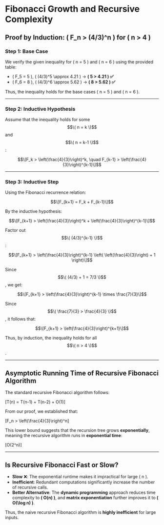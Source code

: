 # Fibonacci Growth and Recursive Complexity

## **Proof by Induction: \( F_n > (4/3)^n \) for \( n > 4 \)**

### **Step 1: Base Case**
We verify the given inequality for \( n = 5 \) and \( n = 6 \) using the provided table:

- \( F_5 = 5 \), \( (4/3)^5 \approx 4.21 \) → **\( 5 > 4.21 \) ✅**
- \( F_6 = 8 \), \( (4/3)^6 \approx 5.62 \) → **\( 8 > 5.62 \) ✅**

Thus, the inequality holds for the base cases \( n = 5 \) and \( n = 6 \).

---

### **Step 2: Inductive Hypothesis**
Assume that the inequality holds for some $$\( n = k \)$$ and $$\( n = k-1 \)$$:

$$\[F_k > \left(\frac{4}{3}\right)^k, \quad F_{k-1} > \left(\frac{4}{3}\right)^{k-1}\]$$

---

### **Step 3: Inductive Step**
Using the Fibonacci recurrence relation:

$$\[F_{k+1} = F_k + F_{k-1}\]$$

By the inductive hypothesis:

$$\[F_{k+1} > \left(\frac{4}{3}\right)^k + \left(\frac{4}{3}\right)^{k-1}\]$$

Factor out $$\( (4/3)^{k-1} \)$$:

$$\[F_{k+1} > \left(\frac{4}{3}\right)^{k-1} \left( \left(\frac{4}{3}\right) + 1 \right)\]$$

Since $$\( (4/3) + 1 = 7/3 \)$$, we get:

$$\[F_{k+1} > \left(\frac{4}{3}\right)^{k-1} \times \frac{7}{3}\]$$

Since $$\( \frac{7}{3} > \frac{4}{3} \)$$, it follows that:

$$\[F_{k+1} > \left(\frac{4}{3}\right)^{k+1}\]$$

Thus, by induction, the inequality holds for all $$\( n > 4 \)$$.

---

## **Asymptotic Running Time of Recursive Fibonacci Algorithm**
The standard recursive Fibonacci algorithm follows:

\[T(n) = T(n-1) + T(n-2) + O(1)\]

From our proof, we established that:

\[F_n > \left(\frac{4}{3}\right)^n\]

This lower bound suggests that the recursion tree grows **exponentially**, meaning the recursive algorithm runs in **exponential time**:

\[O(2^n)\]

---

## **Is Recursive Fibonacci Fast or Slow?**
- **Slow** ❌: The exponential runtime makes it impractical for large \( n \).
- **Inefficient**: Redundant computations significantly increase the number of recursive calls.
- **Better Alternative**: The **dynamic programming** approach reduces time complexity to **\( O(n) \)**, and **matrix exponentiation** further improves it to **\( O(\log n) \)**.

Thus, the naive recursive Fibonacci algorithm is **highly inefficient** for large inputs.
